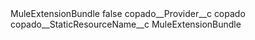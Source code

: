 <?xml version="1.0" encoding="UTF-8"?>
<CustomMetadata xmlns="http://soap.sforce.com/2006/04/metadata" xmlns:xsi="http://www.w3.org/2001/XMLSchema-instance" xmlns:xsd="http://www.w3.org/2001/XMLSchema">
    <label>MuleExtensionBundle</label>
    <protected>false</protected>
    <values>
        <field>copado__Provider__c</field>
        <value xsi:type="xsd:string">copado</value>
    </values>
    <values>
        <field>copado__StaticResourceName__c</field>
        <value xsi:type="xsd:string">MuleExtensionBundle</value>
    </values>
</CustomMetadata>
